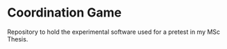# Coordination Game
Repository to hold the experimental software used for a pretest in my MSc Thesis.
